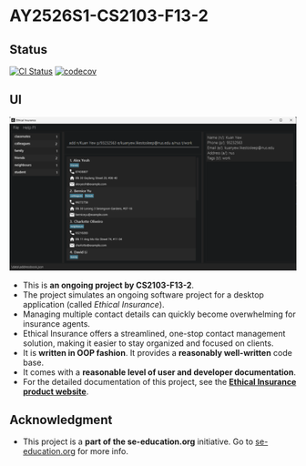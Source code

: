 # AY2526S1-CS2103-F13-2

## Status
[![CI Status](https://github.com/AY2526S1-CS2103-F13-2/tp/workflows/Java%20CI/badge.svg)](https://github.com/AY2526S1-CS2103-F13-2/tp/workflows/Java%20CI/badge.svg)
[![codecov](https://codecov.io/gh/AY2526S1-CS2103-F13-2/tp/graph/badge.svg?token=IZ7REY1HBS)](https://codecov.io/gh/AY2526S1-CS2103-F13-2/tp)

## UI
![Ui](docs/images/Ui.png)

* This is **an ongoing project by CS2103-F13-2**.<br>
* The project simulates an ongoing software project for a desktop application (called _Ethical Insurance_).
* Managing multiple contact details can quickly become overwhelming for insurance agents.
* Ethical Insurance offers a streamlined, one-stop contact management solution, making it easier to stay organized and focused on clients.
* It is **written in OOP fashion**. It provides a **reasonably well-written** code base. 
* It comes with a **reasonable level of user and developer documentation**.
* For the detailed documentation of this project, see the **[Ethical Insurance product website](https://ay2526s1-cs2103-f13-2.github.io/tp/UserGuide.html)**.
## Acknowledgment
* This project is a **part of the se-education.org** initiative. Go to [se-education.org](https://se-education.org/#contributing-to-se-edu) for more info.
